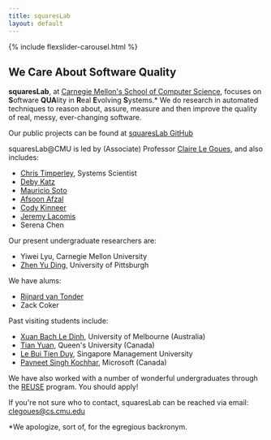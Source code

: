 ```yaml
---
title: squaresLab
layout: default
---
```

{% include flexslider-carousel.html %}

## We Care About Software Quality

**squaresLab**, at [Carnegie Mellon's School of Computer
Science](https://http://www.cs.cmu.edu/), focuses on **S**oftware **QUA**lity in
**R**eal **E**volving **S**ystems.* We do research in automated techniques to
reason about, assure, measure and then improve the quality of real, messy,
ever-changing software.

Our public projects can be found at [squaresLab
GitHub](https://github.com/squaresLab)

squaresLab@CMU is led by (Associate) Professor [Claire Le
Goues](http://www.clairelegoues.com), and also includes:

*   [Chris Timperley](http://www.christimperley.co.uk), Systems Scientist
*   [Deby Katz](http://www.cs.cmu.edu/~dskatz/)
*   [Mauricio Soto](http://www.cs.cmu.edu/~msotogon/)
*   [Afsoon Afzal](http://www.cs.cmu.edu/~afsoona)
*   [Cody Kinneer](http://kinneerc.github.io)
*   [Jeremy Lacomis](http://www.cs.cmu.edu/~jlacomis/)
*   Serena Chen

Our present undergraduate researchers are:
*   Yiwei Lyu, Carnegie Mellon University
*   [Zhen Yu Ding](https://zhenyuding.com), University of Pittsburgh

We have alums:
*   [Rijnard van Tonder](http://www.cs.cmu.edu/~rvantond/)
*   Zack Coker


Past visiting students include:
* [Xuan Bach Le Dinh](https://xuanbachle.github.io/), University of Melbourne (Australia)
* [Tian Yuan](http://sophiaytian.com/), Queen's University (Canada)
* [Le Bui Tien Duy](https://sites.google.com/site/lebuitienduy), Singapore
  Management University
* [Pavneet Singh Kochhar](https://kochharps.wixsite.com/pavneet), Microsoft (Canada) 

We have also worked with a number of wonderful undergraduates through the [REUSE](https://reuse.cs.cmu.edu) program.  You should apply!

If you're not sure who to contact, squaresLab can be reached via email: clegoues@cs.cmu.edu


*We apologize, sort of, for the egregious backronym.

